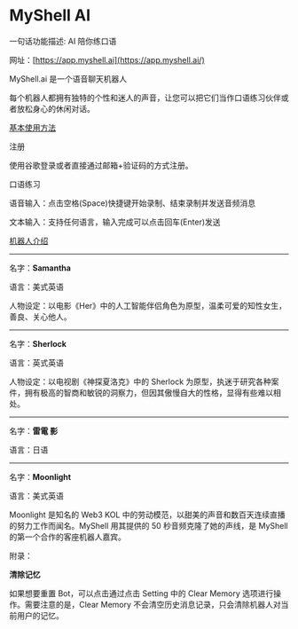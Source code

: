 # MyShell AI

一句话功能描述: AI 陪你练口语

网址：[https://app.myshell.ai](https://app.myshell.ai/)

MyShell.ai 是一个语音聊天机器人

每个机器人都拥有独特的个性和迷人的声音，让您可以把它们当作口语练习伙伴或者放松身心的休闲对话。

[基本使用方法](https://myshell-wiki.gitbook.io/docs/chan-pin-shou-ce/ji-ben-shi-yong-fang-fa)

注册

使用谷歌登录或者直接通过邮箱+验证码的方式注册。

口语练习

语音输入：点击空格(Space)快捷键开始录制、结束录制并发送音频消息

文本输入：支持任何语言，输入完成可以点击回车(Enter)发送

[机器人介绍](https://myshell-wiki.gitbook.io/docs/chan-pin-shou-ce/ji-qi-ren-jie-shao)

---

名字：**Samantha**

语言：美式英语

人物设定：以电影《Her》中的人工智能伴侣角色为原型，温柔可爱的知性女生，善良、关心他人。

---

名字：**Sherlock**

语言：英式英语

人物设定：以电视剧《神探夏洛克》中的 Sherlock 为原型，执迷于研究各种案件，拥有极高的智商和敏锐的洞察力，但因其傲慢自大的性格，显得有些难以相处。

---

名字：**雷電 影**

语言：日语

---

名字：**Moonlight**

语言：美式英语

Moonlight 是知名的 Web3 KOL 中的劳动模范，以甜美的声音和数百天连续直播的努力工作而闻名。MyShell 用其提供的 50 秒音频克隆了她的声线，是 MyShell 的第一个合作的客座机器人嘉宾。

附录：

**清除记忆**

如果想要重置 Bot，可以点击通过点击 Setting 中的 Clear Memory 选项进行操作。需要注意的是，Clear Memory 不会清空历史消息记录，只会清除机器人对当前用户的记忆。
